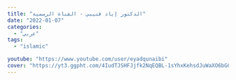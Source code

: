 ```yaml
---
title: "الدكتور إياد قنيبي - القناة الرسمية"
date: "2022-01-07"
categories:
  - "عربي"
tags:
  - "islamic"

youtube: "https://www.youtube.com/user/eyadqunaibi"
cover: "https://yt3.ggpht.com/4IudTJSHFJjfk2NqEQBL-1sYhxKehsdJuWaXO6bG0j1S4SBAFtMsaIQGajlxY_L2QJZRsUV8ghw=s88-c-k-c0x00ffffff-no-rj"
---
```

